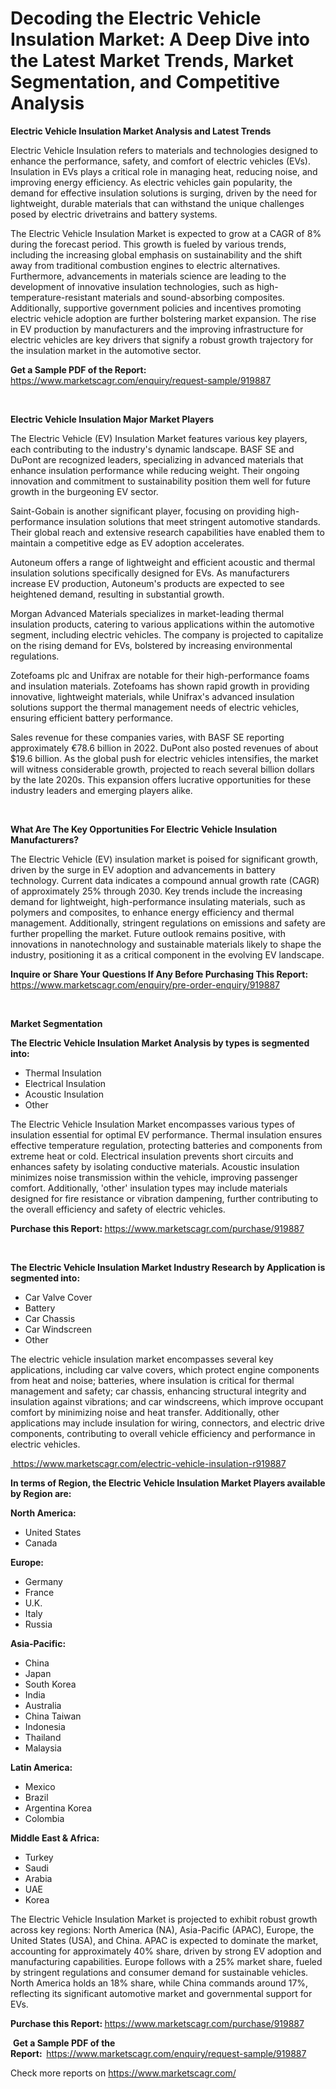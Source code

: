 <p><h1>Decoding the Electric Vehicle Insulation Market: A Deep Dive into the Latest Market Trends, Market Segmentation, and Competitive Analysis</h1></p><p><strong>Electric Vehicle Insulation Market Analysis and Latest Trends</strong></p>
<p><p>Electric Vehicle Insulation refers to materials and technologies designed to enhance the performance, safety, and comfort of electric vehicles (EVs). Insulation in EVs plays a critical role in managing heat, reducing noise, and improving energy efficiency. As electric vehicles gain popularity, the demand for effective insulation solutions is surging, driven by the need for lightweight, durable materials that can withstand the unique challenges posed by electric drivetrains and battery systems.</p><p>The Electric Vehicle Insulation Market is expected to grow at a CAGR of 8% during the forecast period. This growth is fueled by various trends, including the increasing global emphasis on sustainability and the shift away from traditional combustion engines to electric alternatives. Furthermore, advancements in materials science are leading to the development of innovative insulation technologies, such as high-temperature-resistant materials and sound-absorbing composites. Additionally, supportive government policies and incentives promoting electric vehicle adoption are further bolstering market expansion. The rise in EV production by manufacturers and the improving infrastructure for electric vehicles are key drivers that signify a robust growth trajectory for the insulation market in the automotive sector.</p></p>
<p><strong>Get a Sample PDF of the Report:&nbsp;</strong> <a href="https://www.marketscagr.com/enquiry/request-sample/919887?utm_campaign=1166&utm_medium=2&utm_source=Github&utm_content=ia&utm_term=31012025&utm_id=electric-vehicle-insulation">https://www.marketscagr.com/enquiry/request-sample/919887</a></p>
<p>&nbsp;</p>
<p><strong>Electric Vehicle Insulation Major Market Players</strong></p>
<p><p>The Electric Vehicle (EV) Insulation Market features various key players, each contributing to the industry's dynamic landscape. BASF SE and DuPont are recognized leaders, specializing in advanced materials that enhance insulation performance while reducing weight. Their ongoing innovation and commitment to sustainability position them well for future growth in the burgeoning EV sector.</p><p>Saint-Gobain is another significant player, focusing on providing high-performance insulation solutions that meet stringent automotive standards. Their global reach and extensive research capabilities have enabled them to maintain a competitive edge as EV adoption accelerates.</p><p>Autoneum offers a range of lightweight and efficient acoustic and thermal insulation solutions specifically designed for EVs. As manufacturers increase EV production, Autoneum's products are expected to see heightened demand, resulting in substantial growth.</p><p>Morgan Advanced Materials specializes in market-leading thermal insulation products, catering to various applications within the automotive segment, including electric vehicles. The company is projected to capitalize on the rising demand for EVs, bolstered by increasing environmental regulations.</p><p>Zotefoams plc and Unifrax are notable for their high-performance foams and insulation materials. Zotefoams has shown rapid growth in providing innovative, lightweight materials, while Unifrax's advanced insulation solutions support the thermal management needs of electric vehicles, ensuring efficient battery performance.</p><p>Sales revenue for these companies varies, with BASF SE reporting approximately €78.6 billion in 2022. DuPont also posted revenues of about $19.6 billion. As the global push for electric vehicles intensifies, the market will witness considerable growth, projected to reach several billion dollars by the late 2020s. This expansion offers lucrative opportunities for these industry leaders and emerging players alike.</p></p>
<p>&nbsp;</p>
<p><strong>What Are The Key Opportunities For Electric Vehicle Insulation Manufacturers?</strong></p>
<p><p>The Electric Vehicle (EV) insulation market is poised for significant growth, driven by the surge in EV adoption and advancements in battery technology. Current data indicates a compound annual growth rate (CAGR) of approximately 25% through 2030. Key trends include the increasing demand for lightweight, high-performance insulating materials, such as polymers and composites, to enhance energy efficiency and thermal management. Additionally, stringent regulations on emissions and safety are further propelling the market. Future outlook remains positive, with innovations in nanotechnology and sustainable materials likely to shape the industry, positioning it as a critical component in the evolving EV landscape.</p></p>
<p><strong>Inquire or Share Your Questions If Any Before Purchasing This Report:</strong> <a href="https://www.marketscagr.com/enquiry/pre-order-enquiry/919887?utm_campaign=1166&utm_medium=2&utm_source=Github&utm_content=ia&utm_term=31012025&utm_id=electric-vehicle-insulation">https://www.marketscagr.com/enquiry/pre-order-enquiry/919887</a></p>
<p>&nbsp;</p>
<p><strong>Market Segmentation</strong></p>
<p><strong>The Electric Vehicle Insulation Market Analysis by types is segmented into:</strong></p>
<p><ul><li>Thermal Insulation</li><li>Electrical Insulation</li><li>Acoustic Insulation</li><li>Other</li></ul></p>
<p><p>The Electric Vehicle Insulation Market encompasses various types of insulation essential for optimal EV performance. Thermal insulation ensures effective temperature regulation, protecting batteries and components from extreme heat or cold. Electrical insulation prevents short circuits and enhances safety by isolating conductive materials. Acoustic insulation minimizes noise transmission within the vehicle, improving passenger comfort. Additionally, 'other' insulation types may include materials designed for fire resistance or vibration dampening, further contributing to the overall efficiency and safety of electric vehicles.</p></p>
<p><strong>Purchase this Report:&nbsp;</strong><a href="https://www.marketscagr.com/purchase/919887?utm_campaign=1166&utm_medium=2&utm_source=Github&utm_content=ia&utm_term=31012025&utm_id=electric-vehicle-insulation">https://www.marketscagr.com/purchase/919887</a></p>
<p>&nbsp;</p>
<p><strong>The Electric Vehicle Insulation Market Industry Research by Application is segmented into:</strong></p>
<p><ul><li>Car Valve Cover</li><li>Battery</li><li>Car Chassis</li><li>Car Windscreen</li><li>Other</li></ul></p>
<p><p>The electric vehicle insulation market encompasses several key applications, including car valve covers, which protect engine components from heat and noise; batteries, where insulation is critical for thermal management and safety; car chassis, enhancing structural integrity and insulation against vibrations; and car windscreens, which improve occupant comfort by minimizing noise and heat transfer. Additionally, other applications may include insulation for wiring, connectors, and electric drive components, contributing to overall vehicle efficiency and performance in electric vehicles.</p></p>
<p><a href="https://www.marketscagr.com/electric-vehicle-insulation-r919887?utm_campaign=1166&utm_medium=2&utm_source=Github&utm_content=ia&utm_term=31012025&utm_id=electric-vehicle-insulation">&nbsp;https://www.marketscagr.com/electric-vehicle-insulation-r919887</a></p>
<p><strong>In terms of Region, the Electric Vehicle Insulation Market Players available by Region are:</strong></p>
<p>
    <p> <strong> North America: </strong>
        <ul>
            <li>United States</li>
            <li>Canada</li>
        </ul>
        </p> 
    <p> <strong> Europe: </strong>
        <ul>
            <li>Germany</li>
            <li>France</li>
            <li>U.K.</li>
            <li>Italy</li>
            <li>Russia</li>
        </ul>
        </p> 
    <p> <strong> Asia-Pacific: </strong>
        <ul>
            <li>China</li>
            <li>Japan</li>
            <li>South Korea</li>
            <li>India</li>
            <li>Australia</li>
            <li>China Taiwan</li>
            <li>Indonesia</li>
            <li>Thailand</li>
            <li>Malaysia</li>
        </ul>
        </p> 
    <p> <strong> Latin America: </strong>
        <ul>
            <li>Mexico</li>
            <li>Brazil</li>
            <li>Argentina Korea</li>
            <li>Colombia</li>
        </ul>
        </p> 
    <p> <strong> Middle East & Africa: </strong>
        <ul>
            <li>Turkey</li>
            <li>Saudi</li>
            <li>Arabia</li>
            <li>UAE</li>
            <li>Korea</li>
        </ul>
    </p>
    </p>
<p><p>The Electric Vehicle Insulation Market is projected to exhibit robust growth across key regions: North America (NA), Asia-Pacific (APAC), Europe, the United States (USA), and China. APAC is expected to dominate the market, accounting for approximately 40% share, driven by strong EV adoption and manufacturing capabilities. Europe follows with a 25% market share, fueled by stringent regulations and consumer demand for sustainable vehicles. North America holds an 18% share, while China commands around 17%, reflecting its significant automotive market and governmental support for EVs.</p></p>
<p><strong>Purchase this Report: </strong><a href="https://www.marketscagr.com/purchase/919887?utm_campaign=1166&utm_medium=2&utm_source=Github&utm_content=ia&utm_term=31012025&utm_id=electric-vehicle-insulation">https://www.marketscagr.com/purchase/919887</a></p>
<p>&nbsp;<strong>Get a Sample PDF of the Report:&nbsp;&nbsp;</strong><a href="https://www.marketscagr.com/enquiry/request-sample/919887?utm_campaign=1166&utm_medium=2&utm_source=Github&utm_content=ia&utm_term=31012025&utm_id=electric-vehicle-insulation">https://www.marketscagr.com/enquiry/request-sample/919887</a></p>
<p><strong></strong></p>
<p>Check more reports on <a href="https://www.marketscagr.com/?utm_campaign=1166&utm_medium=2&utm_source=Github&utm_content=ia&utm_term=31012025&utm_id=electric-vehicle-insulation">https://www.marketscagr.com/</a></p>